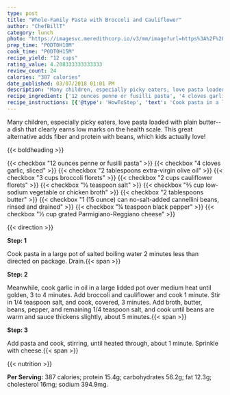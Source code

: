 ```yaml
---
type: post
title: "Whole-Family Pasta with Broccoli and Cauliflower"
author: "ChefBillT"
category: lunch
photo: "https://imagesvc.meredithcorp.io/v3/mm/image?url=https%3A%2F%2Fimages.media-allrecipes.com%2Fuserphotos%2F3304797.jpg"
prep_time: "P0DT0H10M"
cook_time: "P0DT0H15M"
recipe_yield: "12 cups"
rating_value: 4.208333333333333
review_count: 24
calories: "387 calories"
date_published: 03/07/2018 01:01 PM
description: "Many children, especially picky eaters, love pasta loaded with plain butter--a dish that clearly earns low marks on the health scale. This great alternative adds fiber and protein with beans, which kids actually love!"
recipe_ingredient: ['12 ounces penne or fusilli pasta', '4 cloves garlic, sliced', '2 tablespoons extra-virgin olive oil', '3 cups broccoli florets', '2 cups cauliflower florets', '½ teaspoon salt', '⅔ cup low-sodium vegetable or chicken broth', '2 tablespoons butter', '1 (15 ounce) can no-salt-added cannellini beans, rinsed and drained', '¼ teaspoon black pepper', '½ cup grated Parmigiano-Reggiano cheese  ']
recipe_instructions: [{'@type': 'HowToStep', 'text': 'Cook pasta in a large pot of salted boiling water 2 minutes less than directed on package. Drain.\n'}, {'@type': 'HowToStep', 'text': 'Meanwhile, cook garlic in oil in a large lidded pot over medium heat until golden, 3 to 4 minutes. Add broccoli and cauliflower and cook 1 minute. Stir in 1/4 teaspoon salt, and cook, covered, 3 minutes. Add broth, butter, beans, pepper, and remaining 1/4 teaspoon salt, and cook until beans are warm and sauce thickens slightly, about 5 minutes.\n'}, {'@type': 'HowToStep', 'text': 'Add pasta and cook, stirring, until heated through, about 1 minute. Sprinkle with cheese.\n'}]
---
```


Many children, especially picky eaters, love pasta loaded with plain butter--a dish that clearly earns low marks on the health scale. This great alternative adds fiber and protein with beans, which kids actually love! 

{{< boldheading >}}

{{< checkbox "12 ounces penne or fusilli pasta" >}}
{{< checkbox "4 cloves garlic, sliced" >}}
{{< checkbox "2 tablespoons extra-virgin olive oil" >}}
{{< checkbox "3 cups broccoli florets" >}}
{{< checkbox "2 cups cauliflower florets" >}}
{{< checkbox "½ teaspoon salt" >}}
{{< checkbox "⅔ cup low-sodium vegetable or chicken broth" >}}
{{< checkbox "2 tablespoons butter" >}}
{{< checkbox "1 (15 ounce) can no-salt-added cannellini beans, rinsed and drained" >}}
{{< checkbox "¼ teaspoon black pepper" >}}
{{< checkbox "½ cup grated Parmigiano-Reggiano cheese" >}}


{{< direction >}}

**Step: 1**

Cook pasta in a large pot of salted boiling water 2 minutes less than directed on package. Drain.{{< span >}}

**Step: 2**

Meanwhile, cook garlic in oil in a large lidded pot over medium heat until golden, 3 to 4 minutes. Add broccoli and cauliflower and cook 1 minute. Stir in 1/4 teaspoon salt, and cook, covered, 3 minutes. Add broth, butter, beans, pepper, and remaining 1/4 teaspoon salt, and cook until beans are warm and sauce thickens slightly, about 5 minutes.{{< span >}}

**Step: 3**

Add pasta and cook, stirring, until heated through, about 1 minute. Sprinkle with cheese.{{< span >}}

{{< nutrition >}}

**Per Serving:** 387 calories; protein 15.4g; carbohydrates 56.2g; fat 12.3g; cholesterol 16mg; sodium 394.9mg.